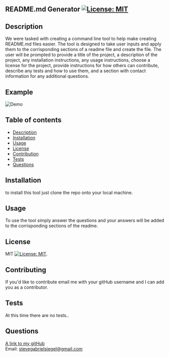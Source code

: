 ## README.md Generator   [![License: MIT](https://img.shields.io/badge/License-MIT-yellow.svg)](https://opensource.org/licenses/MIT)



## Description
We were tasked with creating a command line tool to help make creating README.md files easier. The tool is designed to take user inputs and apply them to the corrisponding sections of a readme file and create the file. The user will be prompted to provide a title of the project, a description of the project, any installation instructions, any usage instructions, choose a license for the project, provide instructions for how others can contribute, describe any tests and how to use them, and a section with contact information for any additional questions.

## Example
![Demo](https://drive.google.com/file/d/1g3JtoSsRyO1pmNzJUFrVa3YN2uSgkC3z/view?usp=sharing)

## Table of contents
- [Description](#description)
- [Installation](#installation)
- [Usage](#usage)
- [License](#license)
- [Contribution](#contributing)
- [Tests](#tests)
- [Questions](#questions)

## Installation
to install this tool just clone the repo onto your local machine.

## Usage
To use the tool simply answer the questions and your answers will be added to the corrisponding sections of the readme.

## License
MIT [![License: MIT](https://img.shields.io/badge/License-MIT-yellow.svg)](https://opensource.org/licenses/MIT).

## Contributing
If you'd like to contribute email me with your gitHub username and I can add you as a contributor.

## Tests
At this time there are no tests..

## Questions
[A link to my gitHub](https://github.com/StevegSiegel)  
Email: stevegabrielsiegel@gmail.com

